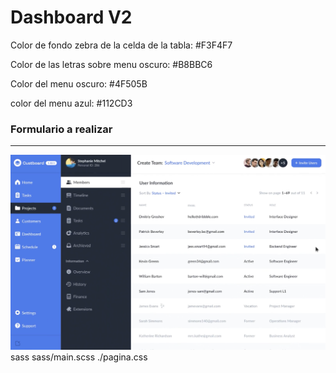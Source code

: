 # Dashboard V2

Color de fondo zebra de la celda de la tabla: #F3F4F7

Color de las letras sobre menu oscuro: #B8BBC6

Color del menu oscuro: #4F505B

color del menu azul: #112CD3


### Formulario a realizar
---
![Image a realizar](./images/todo.png)
sass sass/main.scss ./pagina.css